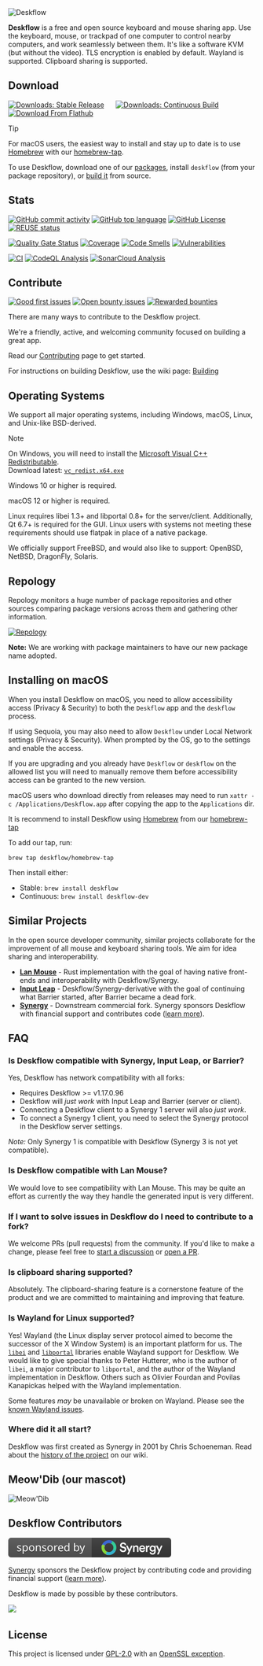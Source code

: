 <picture>
  <source media="(prefers-color-scheme: dark)" srcset="https://github.com/deskflow/deskflow-artwork/blob/main/logo/deskflow-logo-dark-200px.png?raw=true">
  <source media="(prefers-color-scheme: light)" srcset="https://github.com/deskflow/deskflow-artwork/blob/main/logo/deskflow-logo-light-200px.png?raw=true">
  <img alt="Deskflow" src="https://github.com/user-attachments/assets/f005b958-24df-4f4a-9bfd-4f834dae59d6">
</picture>

**Deskflow** is a free and open source keyboard and mouse sharing app.
Use the keyboard, mouse, or trackpad of one computer to control nearby computers,
and work seamlessly between them.
It's like a software KVM (but without the video).
TLS encryption is enabled by default. Wayland is supported. Clipboard sharing is supported.

## Download

[![Downloads: Stable Release](https://img.shields.io/github/downloads/deskflow/deskflow/latest/total?style=for-the-badge&logo=github&label=Download%20Stable)](https://github.com/deskflow/deskflow/releases/latest)&nbsp;&nbsp;&nbsp;&nbsp;&nbsp;&nbsp;[![Downloads: Continuous Build](https://img.shields.io/github/downloads/deskflow/deskflow/continuous/total?style=for-the-badge&logo=github&label=Download%20Continuous)](https://github.com/deskflow/deskflow/releases/continuous)&nbsp;&nbsp;&nbsp;&nbsp;&nbsp;&nbsp;[![Download From Flathub](https://img.shields.io/flathub/downloads/org.deskflow.deskflow?style=for-the-badge&logo=flathub&label=Download%20from%20flathub)](https://flathub.org/apps/org.deskflow.deskflow)

> [!TIP]
> For macOS users, the easiest way to install and stay up to date is to use [Homebrew](https://brew.sh) with our [homebrew-tap](https://github.com/deskflow/homebrew-tap).

To use Deskflow, download one of our [packages](https://github.com/deskflow/deskflow/releases), install `deskflow` (from your package repository), or [build it](https://github.com/deskflow/deskflow/wiki/Building) from source.

## Stats

[![GitHub commit activity](https://img.shields.io/github/commit-activity/m/deskflow/deskflow?logo=github)](https://github.com/deskflow/deskflow/commits/master/)
[![GitHub top language](https://img.shields.io/github/languages/top/deskflow/deskflow?logo=github)](https://github.com/deskflow/deskflow/commits/master/)
[![GitHub License](https://img.shields.io/github/license/deskflow/deskflow?logo=github)](LICENSE)
[![REUSE status](https://api.reuse.software/badge/github.com/deskflow/deskflow)](https://api.reuse.software/info/github.com/deskflow/deskflow)

[![Quality Gate Status](https://sonarcloud.io/api/project_badges/measure?project=deskflow_deskflow&metric=alert_status)](https://sonarcloud.io/summary/new_code?id=deskflow_deskflow)
[![Coverage](https://sonarcloud.io/api/project_badges/measure?project=deskflow_deskflow&metric=coverage)](https://sonarcloud.io/summary/new_code?id=deskflow_deskflow)
[![Code Smells](https://sonarcloud.io/api/project_badges/measure?project=deskflow_deskflow&metric=code_smells)](https://sonarcloud.io/summary/new_code?id=deskflow_deskflow)
[![Vulnerabilities](https://sonarcloud.io/api/project_badges/measure?project=deskflow_deskflow&metric=vulnerabilities)](https://sonarcloud.io/summary/new_code?id=deskflow_deskflow)

[![CI](https://github.com/deskflow/deskflow/actions/workflows/continuous-integration.yml/badge.svg)](https://github.com/deskflow/deskflow/actions/workflows/continuous-integration.yml)
[![CodeQL Analysis](https://github.com/deskflow/deskflow/actions/workflows/codeql-analysis.yml/badge.svg)](https://github.com/deskflow/deskflow/actions/workflows/codeql-analysis.yml)
[![SonarCloud Analysis](https://github.com/deskflow/deskflow/actions/workflows/sonarcloud-analysis.yml/badge.svg)](https://github.com/deskflow/deskflow/actions/workflows/sonarcloud-analysis.yml)

## Contribute

[![Good first issues](https://img.shields.io/github/issues/deskflow/deskflow/good%20first%20issue?label=good%20first%20issues&color=%2344cc11)](https://github.com/deskflow/deskflow/labels/good%20first%20issue) [![Open bounty issues](https://img.shields.io/github/issues/deskflow/deskflow/%F0%9F%92%8E%20bounty?label=💎%20open%20bounty%20issues&color=%2344cc11)](https://github.com/deskflow/deskflow/issues?q=is%3Aissue%20state%3Aopen%20label%3A%22%F0%9F%92%8E%20bounty%22) [![Rewarded bounties](https://img.shields.io/github/issues-search/deskflow/deskflow?query=label%3A%22%F0%9F%92%B0%20rewarded%22&label=%F0%9F%92%B0%20rewarded%20bounties&color=yellow)](https://github.com/deskflow/deskflow/issues?q=label%3A%22%F0%9F%92%B0%20rewarded%22%20sort%3Aupdated-desc)

There are many ways to contribute to the Deskflow project.

We're a friendly, active, and welcoming community focused on building a great app.

Read our [Contributing](https://github.com/deskflow/deskflow/wiki/Contributing) page to get started.

For instructions on building Deskflow, use the wiki page: [Building](https://github.com/deskflow/deskflow/wiki/Building)

## Operating Systems

We support all major operating systems, including Windows, macOS, Linux, and Unix-like BSD-derived.

> [!NOTE]
> On Windows, you will need to install the
> [Microsoft Visual C++ Redistributable](https://learn.microsoft.com/en-us/cpp/windows/latest-supported-vc-redist?view=msvc-170#latest-microsoft-visual-c-redistributable-version).  
> Download latest: [`vc_redist.x64.exe`](https://aka.ms/vs/17/release/vc_redist.x64.exe)

Windows 10 or higher is required.

macOS 12 or higher is required.

Linux requires libei 1.3+ and libportal 0.8+ for the server/client. Additionally, Qt 6.7+ is required for the GUI.
Linux users with systems not meeting these requirements should use flatpak in place of a native package.

We officially support FreeBSD, and would also like to support: OpenBSD, NetBSD, DragonFly, Solaris.

## Repology

Repology monitors a huge number of package repositories and other sources comparing package
versions across them and gathering other information.

[![Repology](https://repology.org/badge/vertical-allrepos/deskflow.svg?exclude_unsupported=1)](https://repology.org/project/deskflow/versions)

**Note:** We are working with package maintainers to have our new package name adopted.

## Installing on macOS

When you install Deskflow on macOS, you need to allow accessibility access (Privacy & Security) to both the `Deskflow` app and the `deskflow` process.

If using Sequoia, you may also need to allow `Deskflow` under Local Network‍ settings (Privacy & Security).
When prompted by the OS, go to the settings and enable the access.

If you are upgrading and you already have `Deskflow` or `deskflow`
on the allowed list you will need to manually remove them before accessibility access can be granted to the new version.

macOS users who download directly from releases may need to run `xattr -c /Applications/Deskflow.app` after copying the app to the `Applications` dir.

It is recommend to install Deskflow using [Homebrew](https://brew.sh) from our [homebrew-tap](https://github.com/deskflow/homebrew-tap)

To add our tap, run:

```
brew tap deskflow/homebrew-tap
```

Then install either:

- Stable: `brew install deskflow`
- Continuous: `brew install deskflow-dev`

## Similar Projects

In the open source developer community, similar projects collaborate for the improvement of all
mouse and keyboard sharing tools. We aim for idea sharing and interoperability.

- [**Lan Mouse**](https://github.com/feschber/lan-mouse) -
  Rust implementation with the goal of having native front-ends and interoperability with
  Deskflow/Synergy.
- [**Input Leap**](https://github.com/input-leap/input-leap) -
  Deskflow/Synergy-derivative with the goal of continuing what Barrier started, after Barrier
  became a dead fork.
- [**Synergy**](https://symless.com/synergy) -
  Downstream commercial fork. Synergy sponsors Deskflow with financial support and contributes code ([learn more](https://github.com/deskflow/deskflow/wiki/Relationship-with-Synergy)).

## FAQ

### Is Deskflow compatible with Synergy, Input Leap, or Barrier?

Yes, Deskflow has network compatibility with all forks:

- Requires Deskflow >= v1.17.0.96
- Deskflow will _just work_ with Input Leap and Barrier (server or client).
- Connecting a Deskflow client to a Synergy 1 server will also _just work_.
- To connect a Synergy 1 client, you need to select the Synergy protocol in the Deskflow server settings.

_Note:_ Only Synergy 1 is compatible with Deskflow (Synergy 3 is not yet compatible).

### Is Deskflow compatible with Lan Mouse?

We would love to see compatibility with Lan Mouse. This may be quite an effort as currently the way they handle the generated input is very different.

### If I want to solve issues in Deskflow do I need to contribute to a fork?

We welcome PRs (pull requests) from the community. If you'd like to make a change, please feel
free to [start a discussion](https://github.com/deskflow/deskflow/discussions) or
[open a PR](https://github.com/deskflow/deskflow/wiki/Contributing).

### Is clipboard sharing supported?

Absolutely. The clipboard-sharing feature is a cornerstone feature of the product and we are
committed to maintaining and improving that feature.

### Is Wayland for Linux supported?

Yes! Wayland (the Linux display server protocol aimed to become the successor of the X Window
System) is an important platform for us.
The [`libei`](https://gitlab.freedesktop.org/libinput/libei) and
[`libportal`](https://github.com/flatpak/libportal) libraries enable
Wayland support for Deskflow. We would like to give special thanks to Peter Hutterer,
who is the author of `libei`, a major contributor to `libportal`, and the author of the Wayland
implementation in Deskflow. Others such as Olivier Fourdan and Povilas Kanapickas helped with the
Wayland implementation.

Some features _may_ be unavailable or broken on Wayland. Please see the [known Wayland issues](https://github.com/deskflow/deskflow/discussions/7499).

### Where did it all start?

Deskflow was first created as Synergy in 2001 by Chris Schoeneman.
Read about the [history of the project](https://github.com/deskflow/deskflow/wiki/History) on our
wiki.

## Meow'Dib (our mascot)

![Meow'Dib](https://github.com/user-attachments/assets/726f695c-3dfb-4abd-875d-ed658f6c610f)

## Deskflow Contributors

[![Sponsored by Synergy](https://raw.githubusercontent.com/deskflow/deskflow-artwork/b2c72a3e60a42dee793bd47efc275b5ee0bdaa5f/misc/synergy-sponsor.svg)](https://symless.com/synergy)

[Synergy](https://symless.com/synergy) sponsors the Deskflow project by contributing code and providing financial support ([learn more](https://github.com/deskflow/deskflow/wiki/Relationship-with-Synergy)).

Deskflow is made by possible by these contributors.

 <a href = "https://github.com/deskflow/deskflow/graphs/contributors">
   <img src = "https://contrib.rocks/image?repo=deskflow/deskflow"/>
 </a>

## License

This project is licensed under [GPL-2.0](LICENSE) with an [OpenSSL exception](LICENSES/LicenseRef-OpenSSL-Exception.txt).
